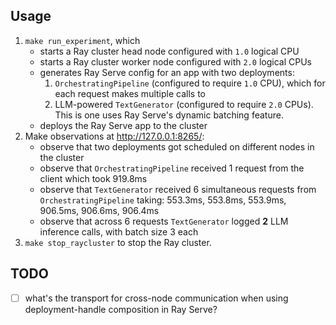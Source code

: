 ## Usage

1. `make run_experiment`, which
   - starts a Ray cluster head node configured with `1.0` logical CPU
   - starts a Ray cluster worker node configured with `2.0` logical CPUs
   - generates Ray Serve config for an app with two deployments:
     1. `OrchestratingPipeline` (configured to require `1.0` CPU), which for each request makes multiple calls to
     2. LLM-powered `TextGenerator` (configured to require `2.0` CPUs). This is one uses Ray Serve's dynamic batching feature.
   - deploys the Ray Serve app to the cluster
2. Make observations at http://127.0.0.1:8265/:
   - observe that two deployments got scheduled on different nodes in the cluster
   - observe that `OrchestratingPipeline` received 1 request from the client which took 919.8ms
   - observe that `TextGenerator` received 6 simultaneous requests from `OrchestratingPipeline` taking: 553.3ms, 553.8ms, 553.9ms, 906.5ms, 906.6ms, 906.4ms
   - observe that across 6 requests `TextGenerator` logged **2** LLM inference calls, with batch size 3 each
3. `make stop_raycluster` to stop the Ray cluster.

## TODO

- [ ] what's the transport for cross-node communication when using deployment-handle composition in Ray Serve?